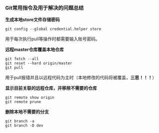 ### Git常用指令及用于解决的问题总结

**生成本地store文件存储密码**

```
git config --global credential.helper store
```

用于每次执行pull等操作时都需要输入账号密码。



**远程master仓库覆盖本地仓库**

```
git fetch --all
git reset --hard origin/master
git pull
```

用于pull报错并且以远程代码为主时（本地修改的代码将被覆盖，**三思！！！**）



**显示目前关联的远程仓库，并移除不需要的仓库**

```
git remote show origin
git remote prune
```



**删除本地不需要的分支**

```
git branch -a
git branch -D dev
```




